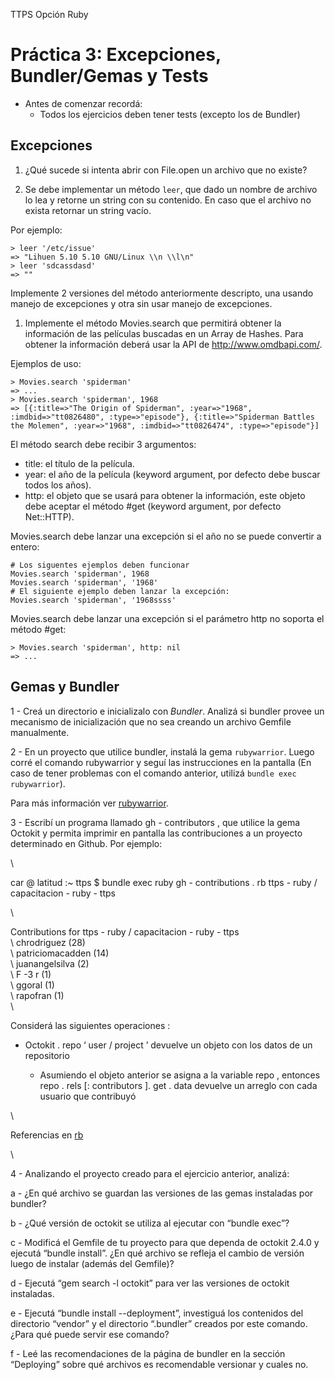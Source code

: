 TTPS Opción Ruby

Práctica 3: Excepciones, Bundler/Gemas y Tests
==============================================

- Antes de comenzar recordá:
    - Todos los ejercicios deben tener tests (excepto los de Bundler)

Excepciones
-----------

1. ¿Qué sucede si intenta abrir con File.open un archivo que no existe?

1. Se debe implementar un método `leer`, que dado un nombre de archivo lo
lea y retorne un string con su contenido. En caso que el archivo no exista
retornar un string vacío.

Por ejemplo:
```
> leer '/etc/issue'
=> "Lihuen 5.10 5.10 GNU/Linux \\n \\l\n"
> leer 'sdcassdasd'
=> ""
```

Implemente 2 versiones del método anteriormente descripto, una usando
manejo de excepciones y otra sin usar manejo de excepciones.

1. Implemente el método Movies.search que permitirá obtener la información de
las películas buscadas en un Array de Hashes. Para obtener la información
deberá usar la API de http://www.omdbapi.com/.

Ejemplos de uso:
```
> Movies.search 'spiderman'
=> ...
> Movies.search 'spiderman', 1968
=> [{:title=>"The Origin of Spiderman", :year=>"1968", :imdbid=>"tt0826480", :type=>"episode"}, {:title=>"Spiderman Battles the Molemen", :year=>"1968", :imdbid=>"tt0826474", :type=>"episode"}]
```

El método search debe recibir 3 argumentos:
- title: el título de la película.
- year: el año de la película (keyword argument, por defecto debe buscar
  todos los años).
- http: el objeto que se usará para obtener la información, este objeto debe
aceptar el método #get (keyword argument, por defecto Net::HTTP).


Movies.search debe lanzar una excepción si el año no se puede convertir
a entero:
```
# Los siguentes ejemplos deben funcionar
Movies.search 'spiderman', 1968
Movies.search 'spiderman', '1968'
# El siguiente ejemplo deben lanzar la excepción:
Movies.search 'spiderman', '1968ssss'
```

Movies.search debe lanzar una excepción si el parámetro http no soporta
el método #get:
```
> Movies.search 'spiderman', http: nil
=> ...
```


Gemas y Bundler
---------------

1 - Creá un directorio e inicializalo con *Bundler*. Analizá si
bundler provee un mecanismo de inicialización que no sea creando un
archivo Gemfile manualmente.

2 - En un proyecto que utilice bundler, instalá la gema `rubywarrior`.
Luego corré el comando rubywarrior y seguí las instrucciones en la
pantalla (En caso de tener problemas con el comando anterior, utilizá
`bundle exec rubywarrior`).

Para  más  información  ver
[rubywarrior](https://github.com/ryanb/ruby-warrior).

3 - Escribí un programa llamado  gh  -  contributors , que utilice
la gema  Octokit   y permita imprimir en pantalla las contribuciones
a un proyecto determinado en Github. Por ejemplo:

\

 car  @  latitud  :\~  ttps  \$  bundle    exec    ruby    gh  -  contributions  .  rb    ttps  -  ruby  /  capacitacion  -  ruby  -  ttps 

\

 Contributions    for    ttps  -  ruby  /  capacitacion  -  ruby  -  ttps  \
\   chrodriguez  (28)\
\   patriciomacadden  (14)\
\   juanangelsilva  (2)\
\   F  -3  r  (1)\
\   ggoral  (1)\
\   rapofran  (1) \
\

Considerá  las  siguientes  operaciones :

-   Octokit . repo ‘ user / project ’ devuelve  un  objeto  con  los  datos  de  un  repositorio

    -   Asumiendo  el  objeto  anterior  se  asigna  a  la  variable  repo , entonces  repo . rels [: contributors ]. get . data  devuelve  un  arreglo  con  cada  usuario  que  contribuyó

\

Referencias  en 
[rb](https://github.com/octokit/octokit.rb)

\

4 - Analizando el proyecto creado para el ejercicio anterior, analizá:

a - ¿En qué archivo se guardan las versiones de las gemas instaladas por
bundler?

b - ¿Qué versión de octokit se utiliza al ejecutar con “bundle exec”?

c - Modificá el Gemfile de tu proyecto para que dependa de octokit 2.4.0
y ejecutá “bundle install”. ¿En qué archivo se refleja el cambio de
versión luego de instalar (además del Gemfile)?

d - Ejecutá “gem search -l octokit” para ver las versiones de octokit
instaladas.

e - Ejecutá “bundle install --deployment”, investiguá los contenidos del
directorio “vendor” y el directorio “.bundler” creados por este comando.
¿Para qué puede servir ese comando?

f - Leé las recomendaciones de la página de bundler en la sección
“Deploying” sobre qué archivos es recomendable versionar y cuales no.


